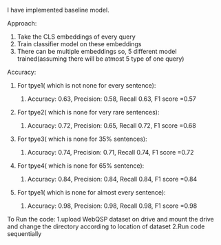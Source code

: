 I have implemented baseline model.

Approach:
1. Take the CLS embeddings of every query
2. Train classifier model on these embeddings
3. There can be multiple embeddings so, 5 different model trained(assuming there will be atmost 5 type of one query)


Accuracy:
1. For tpye1( which is not none for every sentence):
	1) Accuracy: 0.63, Precision: 0.58, Recall 0.63, F1 score =0.57
2. For tpye2( which is  none for very rare sentences):
	1) Accuracy: 0.72, Precision: 0.65, Recall 0.72, F1 score =0.68

3. For tpye3( which is  none for 35% sentences):
	1) Accuracy: 0.74, Precision: 0.71, Recall 0.74, F1 score =0.72

4. For tpye4( which is  none for 65% sentence):
	1) Accuracy: 0.84, Precision: 0.84, Recall 0.84, F1 score =0.84

5. For tpye1( which is none for almost every sentence):
	1) Accuracy: 0.98, Precision: 0.98, Recall 0.98, F1 score =0.98



To Run the code:
1.upload 	WebQSP dataset on drive and mount the drive and change the directory according to location of dataset
2.Run code sequentially


